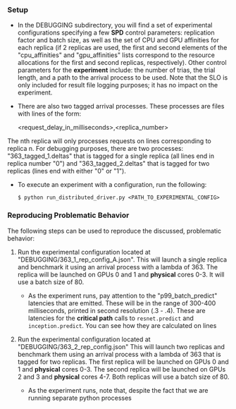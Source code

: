 ### Setup ###

* In the DEBUGGING subdirectory, you will find a set of experimental configurations
specifying a few **SPD** control parameters: replication factor and batch size, as well as 
the set of CPU and GPU affinities for each replica (if 2 replicas are used, the first and second
elements of the "cpu_affinities" and "gpu_affinities" lists correspond to the resource allocations
for the first and second replicas, respectively). Other control parameters for the **experiment**
include: the number of trias, the trial length, and a path to the arrival process to be used.
Note that the SLO is only included for result file logging purposes; it has no impact on the 
experiment.

* There are also two tagged arrival processes. These processes are files with lines of the form:
    
    <request_delay_in_milliseconds>,<replica_number>

The nth replica will only processes requests on lines corresponding to replica n.
For debugging purposes, there are two processes: "363_tagged_1.deltas" that is tagged
for a single replica (all lines end in replica number "0") and "363_tagged_2.deltas"
that is tagged for two replicas (lines end with either "0" or "1").

* To execute an experiment with a configuration, run the following:

  ```
  $ python run_distributed_driver.py <PATH_TO_EXPERIMENTAL_CONFIG>
  ```

### Reproducing Problematic Behavior ###

The following steps can be used to reproduce the discussed, problematic behavior:

1. Run the experimental configuration located at "DEBUGGING/363_1_rep_config_A.json".
   This will launch a single replica and benchmark it using an arrival process with a lambda
   of 363. The replica will be launched on GPUs 0 and 1 and **physical** cores 0-3. It will use
   a batch size of 80.

   * As the experiment runs, pay attention to the "p99_batch_predict" latencies that are
     emitted. These will be in the range of 300-400 milliseconds, printed in second resolution (.3 - .4).
     These are latencies for the **critical path** calls to `resnet.predict` and `inception.predict`. You can
     see how they are calculated on lines

2. Run the experimental configuration located at "DEBUGGING/363_2_rep_config.json"
   This will launch two replicas and benchmark them using an arrival process with a lambda of 363
   that is tagged for two replicas. The first replica will be launched on GPUs 0 and 1 and **physical**
   cores 0-3. The second replica will be launched on GPUs 2 and 3 and **physical** cores 4-7. Both
   replicas will use a batch size of 80.

   * As the experiment runs, note that, despite the fact that we are running separate python processes 
